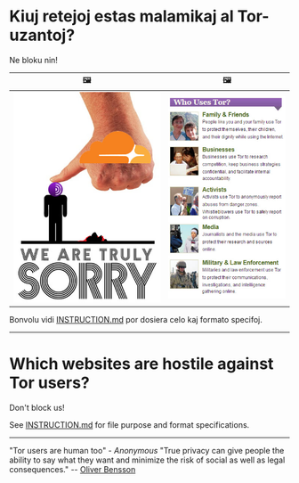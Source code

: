 # Kiuj retejoj estas malamikaj al Tor-uzantoj?

Ne bloku nin!

| 🖼 | 🖼 |
| --- | --- |
| ![](../image/wearetrulysorry.jpg) | ![](../image/whousetor.jpg) |

Bonvolu vidi [INSTRUCTION.md](../INSTRUCTION.md) por dosiera celo kaj formato specifoj.

-----

# Which websites are hostile against Tor users?

Don't block us!

See [INSTRUCTION.md](../INSTRUCTION.md) for file purpose and format specifications.

-----

"Tor users are human too" - _Anonymous_
"True privacy can give people the ability to say what they want and minimize the risk of social as well as legal consequences." -- [Oliver Bensson](https://www.orangewebsite.com/articles/privacy-on-the-internet-is-essential/)

